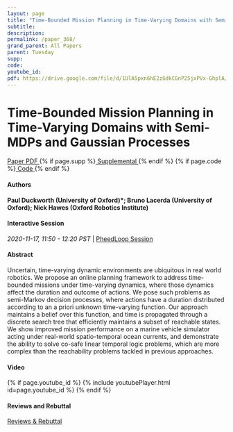 ```yaml
---
layout: page
title: "Time-Bounded Mission Planning in Time-Varying Domains with Semi-MDPs and Gaussian Processes"
subtitle: 
description:
permalink: /paper_368/
grand_parent: All Papers
parent: Tuesday
supp: 
code: 
youtube_id: 
pdf: https://drive.google.com/file/d/1UlA5pxn6hE2zGdkCGnP25jxPVx-GhplA/view
---
```


# Time-Bounded Mission Planning in Time-Varying Domains with Semi-MDPs and Gaussian Processes

<a href="https://drive.google.com/file/d/1UlA5pxn6hE2zGdkCGnP25jxPVx-GhplA/view" target="_blank" rel="noopener noreferrer" class="btn btn-blue"><i class="fa fa-file-text-o" aria-hidden="true"></i> Paper PDF </a> {% if page.supp %}<a href="" target="_blank" rel="noopener noreferrer" class="btn btn-green"><i class="fa fa-file-text-o" aria-hidden="true"></i> Supplemental </a>{% endif %} {% if page.code %}<a href="" target="_blank" rel="noopener noreferrer" class="btn"><i class="fa fa-github" aria-hidden="true"></i> Code </a>{% endif %} 

#### Authors
**Paul Duckworth (University of Oxford)*; Bruno Lacerda (University of Oxford); Nick Hawes (Oxford Robotics Institute)**

#### Interactive Session
<em>2020-11-17, 11:50 - 12:20 PST </em> | <a href="https://pheedloop.com/corl2020/virtual/?page=sessions&section=SESVUZKJKD2LGFFL7" target="_blank" rel="noopener noreferrer"> PheedLoop Session <i class="fa fa-external-link" aria-hidden="true"></i> </a> 

#### Abstract
Uncertain, time-varying dynamic environments are ubiquitous in real world robotics. We propose an online planning framework to address time-bounded missions under time-varying dynamics, where those dynamics affect the duration and outcome of actions. We pose such problems as semi-Markov decision processes, where actions have a duration distributed according to an a priori unknown time-varying function. Our approach maintains a belief over this function, and time is propagated through a discrete search tree that efficiently maintains a subset of reachable states. We show improved mission performance on a marine vehicle simulator acting under real-world spatio-temporal ocean currents, and demonstrate the ability to solve co-safe linear temporal logic problems, which are more complex than the reachability problems tackled in previous approaches.

#### Video
{% if page.youtube_id %}
{% include youtubePlayer.html id=page.youtube_id %}
{% endif %}

#### Reviews and Rebuttal
<a href="https://drive.google.com/file/d/1fbSdzT20juZHKSM4DT0H6xgnfJVu_bmY/view" target="_blank" rel="noopener noreferrer" class="btn btn-purple"><i class="fa fa-pencil-square-o" aria-hidden="true"></i> Reviews & Rebuttal </a>

